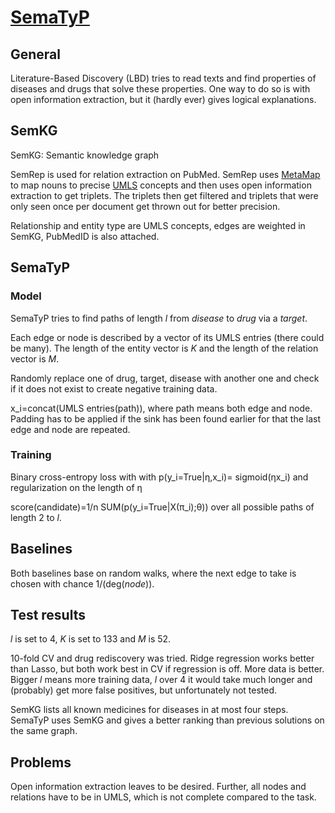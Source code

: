 # [SemaTyP](https://doi.org/10.1186/s12859-018-2167-5)
## General
Literature-Based Discovery (LBD) tries to read texts and find properties of diseases and drugs that solve these properties. One way to do so is with open information extraction, but it (hardly ever) gives logical explanations.

## SemKG
SemKG: Semantic knowledge graph

SemRep is used for relation extraction on PubMed. SemRep uses [MetaMap](https://metamap.nlm.nih.gov/) to map nouns to precise [UMLS](https://www.nlm.nih.gov/research/umls/index.html) concepts and then uses open information extraction to get triplets.
The triplets then get filtered and triplets that were only seen once per document get thrown out for better precision.

Relationship and entity type are UMLS concepts, edges are weighted in SemKG, PubMedID is also attached.
## SemaTyP
### Model
SemaTyP tries to find paths of length *l* from *disease* to *drug* via a *target*.

Each edge or node is described by a vector of its UMLS entries (there could be many). The length of the entity vector is *K* and the length of the relation vector is *M*.

Randomly replace one of drug, target, disease with another one and check if it does not exist to create negative training data.

x_i=concat(UMLS entries(path)), where path means both edge and node. Padding has to be applied if the sink has been found earlier for that the last edge and node are repeated.
### Training
Binary cross-entropy loss with with p(y_i=True|&eta;,x_i)= sigmoid(&eta;x_i) and regularization on the length of &eta; 

score(candidate)=1/n SUM(p(y_i=True|X(&pi;_i);&theta;)) over all possible paths of length 2 to *l*.
## Baselines
Both baselines base on random walks, where the next edge to take is chosen with chance 1/(deg(*node*)).
## Test results
*l* is set to 4, *K* is set to 133 and *M* is 52.

10-fold CV and drug rediscovery was tried. Ridge regression works better than Lasso, but both work best in CV if regression is off.
More data is better. Bigger *l* means more training data, *l* over 4 it would take much longer and (probably) get more false positives, but unfortunately not tested. 

SemKG lists all known medicines for diseases in at most four steps. SemaTyP uses SemKG and gives a better ranking than previous solutions on the same graph.
## Problems
Open information extraction leaves to be desired. Further, all nodes and relations have to be in UMLS, which is not complete compared to the task.